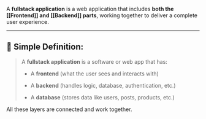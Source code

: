 A **fullstack application** is a web application that includes **both the [[Frontend]] and [[Backend]] parts**, working together to deliver a complete user experience.

---

## 🔄 Simple Definition:

> A **fullstack application** is a software or web app that has:
> 
> - A **frontend** (what the user sees and interacts with)
>     
> - A **backend** (handles logic, database, authentication, etc.)
>     
> - A **database** (stores data like users, posts, products, etc.)
>     

All these layers are connected and work together.
